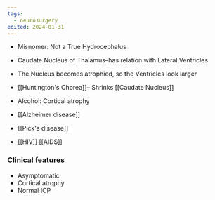 ```yaml
---
tags:
  - neurosurgery
edited: 2024-01-31
---
```


- Misnomer: Not a True Hydrocephalus
- Caudate Nucleus of Thalamus–has relation with Lateral Ventricles
- The Nucleus becomes atrophied, so the Ventricles look larger

- [[Huntington's Chorea]]– Shrinks [[Caudate Nucleus]] 
- Alcohol: Cortical atrophy 
- [[Alzheimer disease]]
- [[Pick's disease]]
- [[HIV]] [[AIDS]] 

### Clinical features
- Asymptomatic
- Cortical atrophy
- Normal ICP